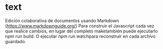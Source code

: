 # text
Edición colaborativa de documentos usando Markdown (https://www.markdownguide.org/) Para construir el Javascript cada vez que realice cambios, en lugar del completo maketambién puede ejecutarlo npm run build. O ejecutar npm run watchpara reconstruir en cada archivo guardado.
